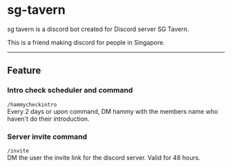 # sg-tavern

sg tavern is a discord bot created for Discord server SG Tavern.

This is a friend making discord for people in Singapore.

---

## Feature
### Intro check scheduler and command
`/hammycheckintro` <br>
Every 2 days or upon command, DM hammy with the members name who haven't do their introduction.

### Server invite command
`/invite` <br>
DM the user the invite link for the discord server. Valid for 48 hours.

